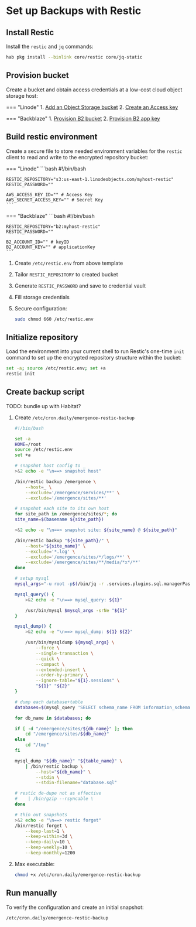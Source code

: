 # Set up Backups with Restic

## Install Restic

Install the `restic` and `jq` commands:

```bash
hab pkg install --binlink core/restic core/jq-static
```

## Provision bucket

Create a bucket and obtain access credentials at a low-cost cloud object storage host:

=== "Linode"
    1. [Add an Object Storage bucket](https://cloud.linode.com/object-storage/buckets)
    2. [Create an Access key](https://cloud.linode.com/object-storage/access-keys)

=== "Backblaze"
    1. [Provision B2 bucket](https://secure.backblaze.com/b2_buckets.htm)
    2. [Provision B2 app key](https://secure.backblaze.com/app_keys.htm)

## Build restic environment

Create a secure file to store needed environment variables for the `restic` client to read and write to the encrypted repository bucket:

=== "Linode"
    ```bash
    #!/bin/bash

    RESTIC_REPOSITORY="s3:us-east-1.linodeobjects.com/myhost-restic"
    RESTIC_PASSWORD=""

    AWS_ACCESS_KEY_ID="" # Access Key
    AWS_SECRET_ACCESS_KEY="" # Secret Key
    ```

=== "Backblaze"
    ```bash
    #!/bin/bash

    RESTIC_REPOSITORY="b2:myhost-restic"
    RESTIC_PASSWORD=""

    B2_ACCOUNT_ID="" # keyID
    B2_ACCOUNT_KEY="" # applicationKey
    ```

1. Create `/etc/restic.env` from above template
2. Tailor `RESTIC_REPOSITORY` to created bucket
3. Generate `RESTIC_PASSWORD` and save to credential vault
4. Fill storage credentials
5. Secure configuration:

    ```bash
    sudo chmod 660 /etc/restic.env
    ```

## Initialize repository

Load the environment into your current shell to run Restic's one-time `init` command to set up the encrypted repository structure within the bucket:

```bash
set -a; source /etc/restic.env; set +a
restic init
```

## Create backup script

TODO: bundle up with Habitat?

1. Create `/etc/cron.daily/emergence-restic-backup`

    ```bash
    #!/bin/bash

    set -a
    HOME=/root
    source /etc/restic.env
    set +a

    # snapshot host config to _
    >&2 echo -e "\n==> snapshot host"

    /bin/restic backup /emergence \
        --host=_ \
        --exclude='/emergence/services/**' \
        --exclude='/emergence/sites/**'

    # snapshot each site to its own host
    for site_path in /emergence/sites/*; do
    site_name=$(basename ${site_path})

    >&2 echo -e "\n==> snapshot site: ${site_name} @ ${site_path}"

    /bin/restic backup "${site_path}/" \
        --host="${site_name}" \
        --exclude='*.log' \
        --exclude='/emergence/sites/*/logs/**' \
        --exclude='/emergence/sites/**/media/*x*/**'
    done

    # setup mysql
    mysql_args="-u root -p$(/bin/jq -r .services.plugins.sql.managerPassword /emergence/config.json) -S /emergence/services/run/mysqld/mysqld.sock"

    mysql_query() {
        >&2 echo -e "\n==> mysql_query: ${1}"

        /usr/bin/mysql $mysql_args -srNe "${1}"
    }

    mysql_dump() {
        >&2 echo -e "\n==> mysql_dump: ${1} ${2}"

        /usr/bin/mysqldump ${mysql_args} \
            --force \
            --single-transaction \
            --quick \
            --compact \
            --extended-insert \
            --order-by-primary \
            --ignore-table="${1}.sessions" \
            "${1}" "${2}"
    }

    # dump each database+table
    databases=$(mysql_query 'SELECT schema_name FROM information_schema.schemata WHERE schema_name NOT IN ("information_schema", "mysql", "performance_schema")')

    for db_name in $databases; do

    if [ -d "/emergence/sites/${db_name}" ]; then
        cd "/emergence/sites/${db_name}"
    else
        cd "/tmp"
    fi

    mysql_dump "${db_name}" "${table_name}" \
        | /bin/restic backup \
            --host="${db_name}" \
            --stdin \
            --stdin-filename="database.sql"

    # restic de-dupe not as effective
    #    | /bin/gzip --rsyncable \
    done

    # thin out snapshots
    >&2 echo -e "\n==> restic forget"
    /bin/restic forget \
        --keep-last=1 \
        --keep-within=3d \
        --keep-daily=10 \
        --keep-weekly=10 \
        --keep-monthly=1200
    ```

2. Max executable:

    ```bash
    chmod +x /etc/cron.daily/emergence-restic-backup
    ```

## Run manually

To verify the configuration and create an initial snapshot:

```bash
/etc/cron.daily/emergence-restic-backup
```
